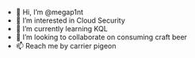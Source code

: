 - 👋 Hi, I’m @megap1nt
- 👀 I’m interested in Cloud Security
- 🌱 I’m currently learning KQL 
- 💞️ I’m looking to collaborate on consuming craft beer
- 📫 Reach me by carrier pigeon 
